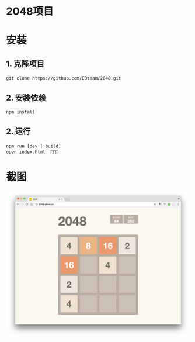 # 2048项目

# 安装
## 1. 克隆项目
```shell
git clone https://github.com/E8team/2048.git
```
## 2. 安装依赖
```shell
npm install
```
## 2. 运行
```shell
npm run [dev | build]
open index.html  🤟🤟🤟
```

# 截图
<img src="https://github.com/E8team/2048/blob/master/screenshot/1.png?raw=true"/>
